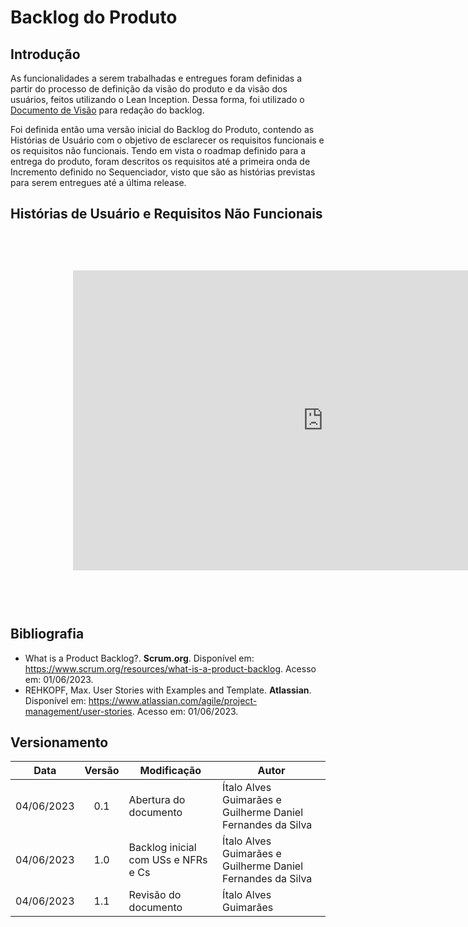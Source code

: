 # Backlog do Produto

## Introdução

As funcionalidades a serem trabalhadas e entregues foram definidas a partir do processo de definição da visão do produto e da visão dos usuários, feitos utilizando o Lean Inception. Dessa forma, foi utilizado o [Documento de Visão](https://fga-eps-mds.github.io/2023-1-PUMA-Doc/docs/produto/doc-visao/) para redação do backlog.

Foi definida então uma versão inicial do Backlog do Produto, contendo as Histórias de Usuário com o objetivo de esclarecer os requisitos funcionais e os requisitos não funcionais. Tendo em vista o roadmap definido para a entrega do produto, foram descritos os requisitos até a primeira onda de Incremento definido no Sequenciador, visto que são as histórias previstas para serem entregues até a última release.

## Histórias de Usuário e Requisitos Não Funcionais

<iframe width="1000" height="600" style="-webkit-transform:scale(0.8);-moz-transform-scale(0.8);" frameborder="0" scrolling="yes" src="https://docs.google.com/spreadsheets/d/e/2PACX-1vSuaU1lzaqsvPYZ0odyVKJQegsrdK0BQF82XSthm2RjC9bRKm9JRpiEgNfOR2iiX2-zwc8UIaXdIhY3/pubhtml?gid=0&amp;single=true&amp;widget=true&amp;headers=false"></iframe>

## Bibliografia

- What is a Product Backlog?. **Scrum.org**. Disponível em: https://www.scrum.org/resources/what-is-a-product-backlog. Acesso em: 01/06/2023.
- REHKOPF, Max. User Stories with Examples and Template. **Atlassian**. Disponível em: https://www.atlassian.com/agile/project-management/user-stories. Acesso em: 01/06/2023.

## Versionamento

|  **Data**  | **Versão** | **Modificação**                     | **Autor**                                                   |
| :--------: | :--------: | ----------------------------------- | ----------------------------------------------------------- |
| 04/06/2023 |    0.1     | Abertura do documento               | Ítalo Alves Guimarães e Guilherme Daniel Fernandes da Silva |
| 04/06/2023 |    1.0     | Backlog inicial com USs e NFRs e Cs | Ítalo Alves Guimarães e Guilherme Daniel Fernandes da Silva |
| 04/06/2023 |    1.1     | Revisão do documento                | Ítalo Alves Guimarães                                       |
